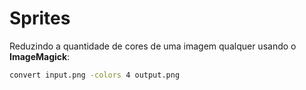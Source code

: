 # Sprites

Reduzindo a quantidade de cores de uma imagem qualquer usando o **ImageMagick**:

```sh
convert input.png -colors 4 output.png
```
